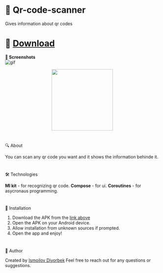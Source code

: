 # 🌟 Qr-code-scanner
Gives information about qr codes
#
# 📲 [Download](https://github.com/Theultimatecreator/Qr-code-scanner/releases/download/v1.0/app-debug.apk)


**📸 Screenshots**                                                                         
![gif](https://github.com/user-attachments/assets/93915300-8e94-467b-a859-3dbdad5929a4)
<p align="center">
  <img src="https://github.com/user-attachments/assets/d6236315-4861-48f3-8117-17a2830e6502" width="200">
</p>


#

🔍 About               

You can scan any qr code you want and it shows the information behinde it.

#

🛠️ Technologies   

**Ml kit** - for recognizing qr code.
**Compose** - for ui.
**Coroutines** - for asycronaus programming.

#

💾 Installation

1. Download the APK from the [link above](https://github.com/Theultimatecreator/Qr-code-scanner/releases/download/v1.0/app-debug.apk)
2. Open the APK on your Android device.                                                                  
3. Allow installation from unknown sources if prompted.                                          
4. Open the app and enjoy!                                                                          

#

👤 Author

Created by [Ismoilov Diyorbek](https://t.me/MrGladiator)
Feel free to reach out for any questions or suggestions.
